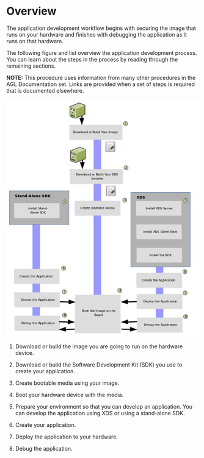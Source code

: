 # Overview #

The application development workflow begins with securing the image
that runs on your hardware and finishes with debugging the application
as it runs on that hardware.

The following figure and list overview the application development
process.
You can learn about the steps in the process by reading through the
remaining sections.

**NOTE:** This procedure uses information from many other procedures
in the AGL Documentation set.
Links are provided when a set of steps is required that is documented
elsewhere.

<center><img src="images/app-developer-workflow.png"></center>

1. Download or build the image you are going to run on the hardware device.

2. Download or build the Software Development Kit (SDK) you use to create your application.

3. Create bootable media using your image.

4. Boot your hardware device with the media.

5. Prepare your environment so that you can develop an application.
You can develop the application using XDS or using a stand-alone SDK.

6. Create your application.

7. Deploy the application to your hardware.

8. Debug the application.


